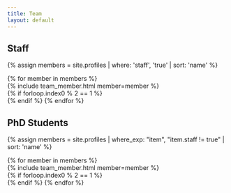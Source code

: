 ```yaml
---
title: Team
layout: default
---
```


<!-- Staff -->
<h2 class="mb-3"><a id="staff"></a>Staff</h2>

{% assign members = site.profiles | where: 'staff', 'true' | sort: 'name' %}
<div class="row">
{% for member in members %}
    <div class="col-md-6">
        {% include team_member.html member=member %}
    </div>
    {% if forloop.index0 % 2 == 1 %}
        </div><div class="row">
    {% endif %}
{% endfor %}
</div>

<!-- Researchers -->
<!-- <h2 class="mb-3"><a id="researcher"></a>Researchers</h2>

{% assign members = site.profiles | where: 'category', 'postdoc' | sort: 'name' %}
<div class="row">
{% for member in members %}
    <div class="col-md-6">
        {% include team_member.html member=member %}
    </div>
    {% if forloop.index0 % 2 == 1 %}
        </div><div class="row">
    {% endif %}
{% endfor %}
</div> -->

<!-- Students -->
<h2 class="mb-3"><a id="student"></a>PhD Students</h2>

<!-- {% assign members = site.profiles | where: 'staff', 'false' | sort: 'name' %} -->
{% assign members = site.profiles | where_exp: "item", "item.staff != true" | sort: 'name' %}
<div class="row">
{% for member in members %}
    <div class="col-md-6">
        {% include team_member.html member=member %}
    </div>
    {% if forloop.index0 % 2 == 1 %}
        </div><div class="row">
    {% endif %}
{% endfor %}
</div>

<!-- Alumni -->
<!-- <h2 class="mb-3"><a id="alumni"></a>Alumni</h2>

{% assign members = site.profiles | where: 'category', 'alumni' | sort: 'name' %}
<div class="row">
{% for member in members %}
    <div class="col-md-6">
        {% include team_member.html member=member %}
    </div>
    {% if forloop.index0 % 2 == 1 %}
        </div><div class="row">
    {% endif %}
{% endfor %}
</div> -->
